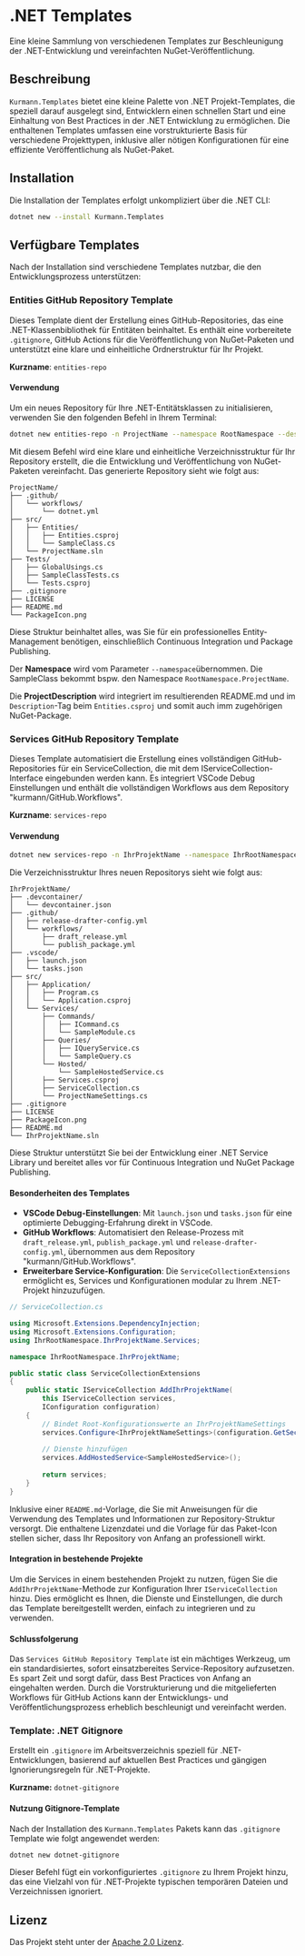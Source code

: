 # .NET Templates

Eine kleine Sammlung von verschiedenen Templates zur Beschleunigung der .NET-Entwicklung  und vereinfachten NuGet-Veröffentlichung.

## Beschreibung

`Kurmann.Templates` bietet eine kleine Palette von .NET Projekt-Templates, die speziell darauf ausgelegt sind, Entwicklern einen schnellen Start und eine Einhaltung von Best Practices in der .NET Entwicklung zu ermöglichen. Die enthaltenen Templates umfassen eine vorstrukturierte Basis für verschiedene Projekttypen, inklusive aller nötigen Konfigurationen für eine effiziente Veröffentlichung als NuGet-Paket.

## Installation

Die Installation der Templates erfolgt unkompliziert über die .NET CLI:

```bash
dotnet new --install Kurmann.Templates
```

## Verfügbare Templates

Nach der Installation sind verschiedene Templates nutzbar, die den Entwicklungsprozess unterstützen:

### Entities GitHub Repository Template

Dieses Template dient der Erstellung eines GitHub-Repositories, das eine .NET-Klassenbibliothek für Entitäten beinhaltet. Es enthält eine vorbereitete `.gitignore`, GitHub Actions für die Veröffentlichung von NuGet-Paketen und unterstützt eine klare und einheitliche Ordnerstruktur für Ihr Projekt.

**Kurzname**: `entities-repo`

#### Verwendung

Um ein neues Repository für Ihre .NET-Entitätsklassen zu initialisieren, verwenden Sie den folgenden Befehl in Ihrem Terminal:

```bash
dotnet new entities-repo -n ProjectName --namespace RootNamespace --description ProjectDescription
```

Mit diesem Befehl wird eine klare und einheitliche Verzeichnisstruktur für Ihr Repository erstellt, die die Entwicklung und Veröffentlichung von NuGet-Paketen vereinfacht. Das generierte Repository sieht wie folgt aus:

```text
ProjectName/
├── .github/
│   └── workflows/
│       └── dotnet.yml
├── src/
│   ├── Entities/
│   │   ├── Entities.csproj
│   │   └── SampleClass.cs
│   └── ProjectName.sln
├── Tests/
│   ├── GlobalUsings.cs
│   ├── SampleClassTests.cs
│   └── Tests.csproj
├── .gitignore
├── LICENSE
├── README.md
└── PackageIcon.png
```

Diese Struktur beinhaltet alles, was Sie für ein professionelles Entity-Management benötigen, einschließlich Continuous Integration und Package Publishing.

Der **Namespace** wird vom Parameter `--namespace`übernommen. Die SampleClass bekommt bspw. den Namespace `RootNamespace.ProjectName`.

Die **ProjectDescription** wird integriert im resultierenden README.md und im `Description`-Tag beim `Entities.csproj` und somit auch imm zugehörigen NuGet-Package.

### Services GitHub Repository Template

Dieses Template automatisiert die Erstellung eines vollständigen GitHub-Repositories für ein ServiceCollection, die mit dem IServiceCollection-Interface eingebunden werden kann. Es integriert VSCode Debug Einstellungen und enthält die vollständigen Workflows aus dem Repository "kurmann/GitHub.Workflows".

**Kurzname**: `services-repo`

#### Verwendung

```bash
dotnet new services-repo -n IhrProjektName --namespace IhrRootNamespace --description "Kurze Beschreibung Ihres Projekts"
```

Die Verzeichnisstruktur Ihres neuen Repositorys sieht wie folgt aus:

```text
IhrProjektName/
├── .devcontainer/
│   └── devcontainer.json
├── .github/
│   ├── release-drafter-config.yml
│   └── workflows/
│       ├── draft_release.yml
│       └── publish_package.yml
├── .vscode/
│   ├── launch.json
│   └── tasks.json
├── src/
│   ├── Application/
│   │   ├── Program.cs
│   │   └── Application.csproj
│   └── Services/
│       ├── Commands/
│       │   ├── ICommand.cs
│       │   └── SampleModule.cs
│       ├── Queries/
│       │   ├── IQueryService.cs
│       │   └── SampleQuery.cs
│       └── Hosted/
│           └── SampleHostedService.cs
│       ├── Services.csproj
│       ├── ServiceCollection.cs
│       └── ProjectNameSettings.cs
├── .gitignore
├── LICENSE
├── PackageIcon.png
├── README.md
└── IhrProjektName.sln
```

Diese Struktur unterstützt Sie bei der Entwicklung einer .NET Service Library und bereitet alles vor für Continuous Integration und NuGet Package Publishing.

#### Besonderheiten des Templates

- **VSCode Debug-Einstellungen**: Mit `launch.json` und `tasks.json` für eine optimierte Debugging-Erfahrung direkt in VSCode.
- **GitHub Workflows**: Automatisiert den Release-Prozess mit `draft_release.yml`, `publish_package.yml` und `release-drafter-config.yml`, übernommen aus dem Repository "kurmann/GitHub.Workflows".
- **Erweiterbare Service-Konfiguration**: Die `ServiceCollectionExtensions` ermöglicht es, Services und Konfigurationen modular zu Ihrem .NET-Projekt hinzuzufügen.

```csharp
// ServiceCollection.cs

using Microsoft.Extensions.DependencyInjection;
using Microsoft.Extensions.Configuration;
using IhrRootNamespace.IhrProjektName.Services;

namespace IhrRootNamespace.IhrProjektName;

public static class ServiceCollectionExtensions
{
    public static IServiceCollection AddIhrProjektName(
        this IServiceCollection services,
        IConfiguration configuration)
    {
        // Bindet Root-Konfigurationswerte an IhrProjektNameSettings
        services.Configure<IhrProjektNameSettings>(configuration.GetSection(IhrProjektNameSettings.SectionName));
        
        // Dienste hinzufügen
        services.AddHostedService<SampleHostedService>();
        
        return services;
    }
}
```

Inklusive einer `README.md`-Vorlage, die Sie mit Anweisungen für die Verwendung des Templates und Informationen zur Repository-Struktur versorgt. Die enthaltene Lizenzdatei und die Vorlage für das Paket-Icon stellen sicher, dass Ihr Repository von Anfang an professionell wirkt.

#### Integration in bestehende Projekte

Um die Services in einem bestehenden Projekt zu nutzen, fügen Sie die `AddIhrProjektName`-Methode zur Konfiguration Ihrer `IServiceCollection` hinzu. Dies ermöglicht es Ihnen, die Dienste und Einstellungen, die durch das Template bereitgestellt werden, einfach zu integrieren und zu verwenden.

#### Schlussfolgerung

Das `Services GitHub Repository Template` ist ein mächtiges Werkzeug, um ein standardisiertes, sofort einsatzbereites Service-Repository aufzusetzen. Es spart Zeit und sorgt dafür, dass Best Practices von Anfang an eingehalten werden. Durch die Vorstrukturierung und die mitgelieferten Workflows für GitHub Actions kann der Entwicklungs- und Veröffentlichungsprozess erheblich beschleunigt und vereinfacht werden.

### Template: .NET Gitignore

Erstellt ein `.gitignore` im Arbeitsverzeichnis speziell für .NET-Entwicklungen, basierend auf aktuellen Best Practices und gängigen Ignorierungsregeln für .NET-Projekte.

**Kurzname:** `dotnet-gitignore`

#### Nutzung Gitignore-Template

Nach der Installation des `Kurmann.Templates` Pakets kann das `.gitignore` Template wie folgt angewendet werden:

```bash
dotnet new dotnet-gitignore
```

Dieser Befehl fügt ein vorkonfiguriertes `.gitignore` zu Ihrem Projekt hinzu, das eine Vielzahl von für .NET-Projekte typischen temporären Dateien und Verzeichnissen ignoriert.

## Lizenz

Das Projekt steht unter der [Apache 2.0 Lizenz](LICENSE).
